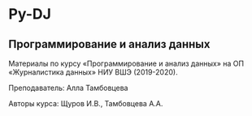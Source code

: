 # Py-DJ

## Программирование и анализ данных

Материалы по курсу «Программирование и анализ данных» на ОП «Журналистика данных» НИУ ВШЭ (2019-2020).

Преподаватель: Алла Тамбовцева

Авторы курса: Щуров И.В., Тамбовцева А.А.
